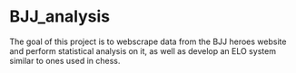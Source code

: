 # BJJ_analysis

The goal of this project is to webscrape data from the BJJ heroes website and perform statistical analysis on it, as well as develop an ELO system similar to ones used in chess. 
